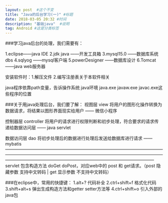 ```yaml
---
layout: post  #这个不变
title: "Java的后台学习(一)" #标题
date: 2018-03-05 20:32 #时间
description: "基础java"  #说明
tag: Android #这是分类标签
---
```


###学习java后台的处理，我们需要有：

1.eclipse——java IDE
2.jdk java ——开发工具箱
3.mysql15.0 ——数据库系统 dbs
4.sqlyog ——mysql客户端
5.powerDesigner ——数据库设计
6.Tomcat ——java web服务器

安装软件时：1.解压文件  2.编写注册表关于本软件相关

java程序依靠path变量，告诉操作系统 java环境 java.exe javaw.exe javac.exe这些程序的位置

###关于用java处理后台，我们要了解：
视图层   view    将用户的图形化操作转换为数据请求，将结果以图形界面现实给用户 —— 微信小程序

控制器层 controller 将用户的请求进行权限判断和初步处理，符合要求的请求传递给数据访问层 —— java servlet

数据访问层  dao  将初步处理后的数据进行处理后发送给数据库进行请求 —— mybatis
——————————————————————————————————————————————————————————————————————————————————————————————————————————
servlet 包含构造方法 doGet doPost，对应web中的 post 和 get请求。（post 隐藏参数 支持中文转码 | get 显示参数 不支持中文转码）

###在eclipse中，常用的快捷键：
1.alt+? 代码补全
2.ctrl+shift+f  格式化代码
3.shift+alt+s 弹出生成构造方法和getter setter方法等
4.ctrl+shift+o  引入外部的java包
